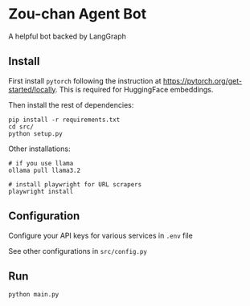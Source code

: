 # Zou-chan Agent Bot

A helpful bot backed by LangGraph

## Install

First install `pytorch` following the instruction at https://pytorch.org/get-started/locally. This is required for HuggingFace embeddings.

Then install the rest of dependencies:

```shell
pip install -r requirements.txt
cd src/
python setup.py
```

Other installations:

```shell
# if you use llama
ollama pull llama3.2

# install playwright for URL scrapers
playwright install
```

## Configuration

Configure your API keys for various services in `.env` file

See other configurations in `src/config.py`

## Run

```shell
python main.py
```
